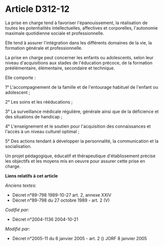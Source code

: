 # Article D312-12

La prise en charge tend à favoriser l'épanouissement, la réalisation de toutes les potentialités intellectuelles, affectives
et corporelles, l'autonomie maximale quotidienne sociale et professionnelle.

Elle tend à assurer l'intégration dans les différents domaines de la vie, la formation générale et professionnelle.

La prise en charge peut concerner les enfants ou adolescents, selon leur niveau d'acquisitions aux stades de l'éducation
précoce, de la formation préélémentaire, élémentaire, secondaire et technique.

Elle comporte :

1° L'accompagnement de la famille et de l'entourage habituel de l'enfant ou adolescent ;

2° Les soins et les rééducations ;

3° La surveillance médicale régulière, générale ainsi que de la déficience et des situations de handicap ;

4° L'enseignement et le soutien pour l'acquisition des connaissances et l'accès à un niveau culturel optimal ;

5° Des actions tendant à développer la personnalité, la communication et la socialisation.

Un projet pédagogique, éducatif et thérapeutique d'établissement précise les objectifs et les moyens mis en oeuvre pour
assurer cette prise en charge.

**Liens relatifs à cet article**

_Anciens textes_:

  - Décret n°89-798 1989-10-27 art. 2, annexe XXIV
  - Décret n°89-798 du 27 octobre 1989 - art. 2 (V)

_Codifié par_:

  - Décret n°2004-1136 2004-10-21

_Modifié par_:

  - Décret n°2005-11 du 6 janvier 2005 - art. 2 () JORF 8 janvier 2005
